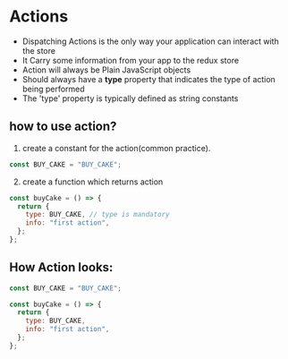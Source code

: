 # Actions

- Dispatching Actions is the only way your application can interact with the store
- It Carry some information from your app to the redux store
- Action will always be Plain JavaScript objects
- Should always have a **type** property that indicates the type of action being performed
- The 'type' property is typically defined as string constants

## how to use action?

1. create a constant for the action(common practice).

```js
const BUY_CAKE = "BUY_CAKE";
```

2. create a function which returns action

```js
const buyCake = () => {
  return {
    type: BUY_CAKE, // type is mandatory
    info: "first action",
  };
};
```

## How Action looks:

```js
const BUY_CAKE = "BUY_CAKE";

const buyCake = () => {
  return {
    type: BUY_CAKE,
    info: "first action",
  };
};
```
